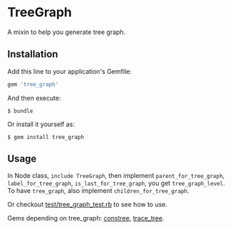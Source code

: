 # TreeGraph

A mixin to help you generate tree graph.

## Installation

Add this line to your application's Gemfile:

```ruby
gem 'tree_graph'
```

And then execute:

    $ bundle

Or install it yourself as:

    $ gem install tree_graph

## Usage

In Node class, `include TreeGraph`, then implement `parent_for_tree_graph`, `label_for_tree_graph`, `is_last_for_tree_graph`, you get `tree_graph_level`. To have `tree_graph`, also implement `children_for_tree_graph`.

Or checkout [test/tree_graph_test.rb](https://github.com/turnon/tree_graph/blob/master/test/tree_graph_test.rb) to see how to use.

Gems depending on tree_graph: [constree](https://github.com/turnon/constree), [trace_tree](https://github.com/turnon/trace_tree).

